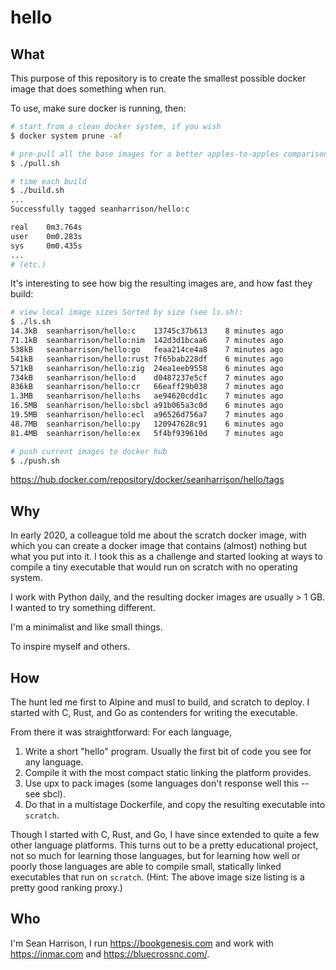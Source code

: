 # hello

## What

This purpose of this repository is to create the smallest possible docker image that does something when run. 

To use, make sure docker is running, then:

```bash
# start from a clean docker system, if you wish
$ docker system prune -af

# pre-pull all the base images for a better apples-to-apples comparison
$ ./pull.sh

# time each build
$ ./build.sh
...
Successfully tagged seanharrison/hello:c

real	0m3.764s
user	0m0.283s
sys	    0m0.435s
... 
# (etc.)
```

It's interesting to see how big the resulting images are, and how fast they build:

```bash
# view local image sizes Sorted by size (see ls.sh):
$ ./ls.sh
14.3kB  seanharrison/hello:c    13745c37b613    8 minutes ago
71.1kB  seanharrison/hello:nim  142d3d1bcaa6    7 minutes ago
538kB   seanharrison/hello:go   feaa214ce4a8    7 minutes ago
541kB   seanharrison/hello:rust 7f65bab228df    6 minutes ago
571kB   seanharrison/hello:zig  24ea1eeb9558    6 minutes ago
734kB   seanharrison/hello:d    d0487237e5cf    7 minutes ago
836kB   seanharrison/hello:cr   66eaff29b038    7 minutes ago
1.3MB   seanharrison/hello:hs   ae94620cdd1c    7 minutes ago
16.5MB  seanharrison/hello:sbcl a91b065a3c0d    6 minutes ago
19.5MB  seanharrison/hello:ecl  a96526d756a7    7 minutes ago
48.7MB  seanharrison/hello:py   120947628c91    6 minutes ago
81.4MB  seanharrison/hello:ex   5f4bf939610d    7 minutes ago

# push current images to docker hub
$ ./push.sh
```

<https://hub.docker.com/repository/docker/seanharrison/hello/tags>

## Why

In early 2020, a colleague told me about the scratch docker image, with which you can create a docker image that contains (almost) nothing but what you put into it. I took this as a challenge and started looking at ways to compile a tiny executable that would run on scratch with no operating system. 

I work with Python daily, and the resulting docker images are usually > 1 GB. I wanted to try something different.

I'm a minimalist and like small things.

To inspire myself and others.

## How

The hunt led me first to Alpine and musl to build, and scratch to deploy. I started with C, Rust, and Go as contenders for writing the executable. 

From there it was straightforward: For each language,

1. Write a short "hello" program. Usually the first bit of code you see for any language.
2. Compile it with the most compact static linking the platform provides.
3. Use upx to pack images (some languages don't response well this -- see sbcl).
4. Do that in a multistage Dockerfile, and copy the resulting executable into `scratch`.

Though I started with C, Rust, and Go, I have since extended to quite a few other language platforms. This turns out to be a pretty educational project, not so much for learning those languages, but for learning how well or poorly those languages are able to compile small, statically linked executables that run on `scratch`. (Hint: The above image size listing is a pretty good ranking proxy.)

## Who

I'm Sean Harrison, I run <https://bookgenesis.com> and work with <https://inmar.com> and <https://bluecrossnc.com/>. 
